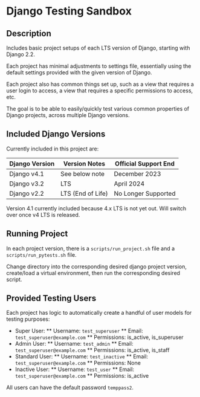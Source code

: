 # Django Testing Sandbox


## Description

Includes basic project setups of each LTS version of Django, starting with Django 2.2.

Each project has minimal adjustments to settings file, essentially using the default settings provided with the given
version of Django.

Each project also has common things set up, such as a view that requires a user login to access, a view that requires
a specific permissions to access, etc.

The goal is to be able to easily/quickly test various common properties of Django projects, across multiple Django
versions.


## Included Django Versions

Currently included in this project are:

| Django Version | Version Notes     | Official Support End |
| -------------- | ----------------- | -------------------- |
| Django v4.1    | See below note    | December 2023        |
| Django v3.2    | LTS               | April 2024           |
| Django v2.2    | LTS (End of Life) | No Longer Supported  |

Version 4.1 currently included because 4.x LTS is not yet out.
Will switch over once v4 LTS is released.


## Running Project

In each project version, there is a `scripts/run_project.sh` file and a `scripts/run_pytests.sh` file.

Change directory into the corresponding desired django project version, create/load a virtual environment, then run the corresponding desired script.


## Provided Testing Users

Each project has logic to automatically create a handful of user models for testing purposes:
* Super User:
** Username: `test_superuser`
** Email: `test_superuser@example.com`
** Permissions: is_active, is_superuser
* Admin User:
** Username: `test_admin`
** Email: `test_superuser@example.com`
** Permissions: is_active, is_staff
* Standard User:
** Username: `test_inactive`
** Email: `test_superuser@example.com`
** Permissions: None
* Inactive User:
** Username: `test_user`
** Email: `test_superuser@example.com`
** Permissions: is_active

All users can have the default password `temppass2`.
